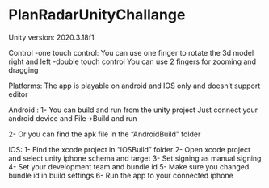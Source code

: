 # PlanRadarUnityChallange

Unity version: 2020.3.18f1

Control
-one touch control:
You can use one finger to rotate the 3d model right and left
-double touch control
You can use 2 fingers for zooming and dragging

Platforms:
The app is playable on android and IOS only and doesn’t support editor 

Android :
1-	You can build and run from the unity project
Just connect your android device and File->Build and run

2-	Or you can find the apk file in the “AndroidBuild” folder 

IOS:
1-	Find the xcode project in “IOSBuild” folder
2-	Open xcode project and select unity iphone schema and target
3-	Set signing as manual signing
4-	Set your development team and bundle id
5-	Make sure you changed bundle id in build settings
6-	Run the app to your connected iphone
